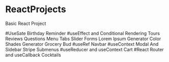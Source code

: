 # ReactProjects

Basic React Project

#UseSate
Birthday Reminder
#useEffect and Conditional Rendering
Tours
Reviews
Questions
Menu
Tabs
Slider
Forms
Lorem Ipsum Generator
Color Shades Generator
Grocery Bud
#useRef
Navbar
#useContext
Modal And Sidebar
Stripe Submenus
#useReducer and useContext
Cart
#React Router and useCallback
Cocktails
